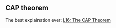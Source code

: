 ## CAP theorem
The best explaination ever: [L16: The CAP Theorem](https://www.youtube.com/watch?v=k-Yaq8AHlFA&ab_channel=DistributedSystemsCourse)
